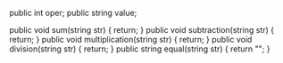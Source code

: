 public int oper;
public string value;

 public void sum(string str)
        { 
            return;
        }
        public void subtraction(string str)
        {
            return;
        }
        public void multiplication(string str)
        {
            return;
        }
        public void division(string str)
        {
            return;
 }
 public string equal(string str)
        {
            return "";
 }
